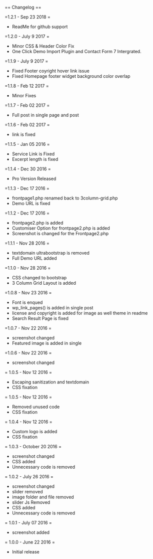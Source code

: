   == Changelog ==
   
=1.2.1 - Sep 23  2018 =
* ReadMe for github support 

=1.2.0 - July 9 2017 =
* Minor CSS & Header Color Fix
* One Click Demo Import Plugin and Contact Form 7 Intergrated.

=1.1.9 - July 9 2017 =
* Fixed Footer coyright hover link issue
* Fixed Homepage footer widget background color overlap 

=1.1.8 - Feb 12 2017 =
* Minor Fixes

=1.1.7 - Feb 02 2017 =
* Full post in  single page and post  

=1.1.6 - Feb 02 2017 =
* link is fixed 

=1.1.5 - Jan 05 2016 =
* Service Link is Fixed
* Excerpt length is fixed

=1.1.4 - Dec 30 2016 =
* Pro Version Released

=1.1.3 - Dec 17 2016 =
* frontpage1.php renamed back to 3column-grid.php 
* Demo URL is fixed

=1.1.2 - Dec 17 2016 =
* frontpage2.php is added
* Customiser Option for frontpage2.php is added
* Screenshot is changed for the Frontpage2.php

=1.1.1 - Nov 28 2016 =
* textdomain ultrabootstrap is removed 
* Full Demo URL added 

=1.1.0 - Nov 28 2016 =
* CSS changed to bootstrap
* 3 Column Grid Layout is added 

=1.0.8 - Nov 23 2016 =
*	Font is enqued
*	wp_link_pages()  is added in single post
*	license and copyright is added for image as well theme in readme
*	Search Result Page is fixed 


=1.0.7 - Nov 22 2016 =
*	screenshot changed 
*	Featured image is added in single

=1.0.6 - Nov 22 2016 =
*	screenshot changed 

= 1.0.5 - Nov 12 2016 =
*  Escaping sanitization and textdomain
*  CSS fixation

= 1.0.5 - Nov 12 2016 =
*  Removed unused code
*  CSS fixation

= 1.0.4 - Nov 12 2016 =
*  Custom logo is added 
*  CSS fixation

= 1.0.3 - October 20 2016 =
* screenshot changed
* CSS added 
* Unnecessary code is removed 

= 1.0.2 - July 26 2016 =
* screenshot changed
* slider removed
* image folder and file removed
* slider Js Removed 
* CSS added 
* Unnecessary code is removed 

= 1.0.1 - July 07 2016 =
* screenshot added

= 1.0.0 - June 22 2016 =
* Initial release